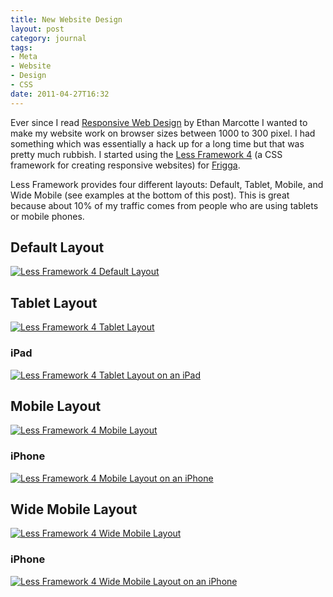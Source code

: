 ```yaml
---
title: New Website Design
layout: post
category: journal
tags:
- Meta
- Website
- Design
- CSS
date: 2011-04-27T16:32
---
```


Ever since I read [Responsive Web Design](http://www.alistapart.com/articles/responsive-web-design/) by Ethan Marcotte I wanted to make my website work on browser sizes between 1000 to 300 pixel. I had something which was essentially a hack up for a long time but that was pretty much rubbish. I started using the [Less Framework 4](http://lessframework.com/) (a CSS framework for creating responsive websites) for [Frigga](http://mylesbraithwaite.com/journal/2011/04/what-the-frigga/ "What The Frigga").

Less Framework provides four different layouts: Default, Tablet, Mobile, and Wide Mobile (see examples at the bottom of this post). This is great because about 10% of my traffic comes from people who are using tablets or mobile phones.

## Default Layout

<div class="inline illustration"> 
	<a href="http://cdn.mylesbraithwaite.com/media/uploads/posts/2011-04-27-new-website-design/default_layout.png" title="Less Framework 4 Default Layout"> 
		<img src="http://cdn.mylesbraithwaite.com/media/uploads/posts/2011-04-27-new-website-design/default_layout-small.png" alt="Less Framework 4 Default Layout" /> 
	</a> 
</div>

## Tablet Layout

<div class="inline illustration"> 
	<a href="http://cdn.mylesbraithwaite.com/media/uploads/posts/2011-04-27-new-website-design/tablet_layout.png" title="Less Framework 4 Tablet Layout"> 
		<img src="http://cdn.mylesbraithwaite.com/media/uploads/posts/2011-04-27-new-website-design/tablet_layout-small.png" alt="Less Framework 4 Tablet Layout" /> 
	</a> 
</div>

### iPad

<div class="inline illustration"> 
	<a href="http://cdn.mylesbraithwaite.com/media/uploads/posts/2011-04-27-new-website-design/tablet_layout_ipad.png" title="Less Framework 4 Tablet Layout on an iPad"> 
		<img src="http://cdn.mylesbraithwaite.com/media/uploads/posts/2011-04-27-new-website-design/tablet_layout_ipad-small.png" alt="Less Framework 4 Tablet Layout on an iPad" /> 
	</a> 
</div>

## Mobile Layout

<div class="inline illustration"> 
	<a href="http://cdn.mylesbraithwaite.com/media/uploads/posts/2011-04-27-new-website-design/mobile_layout.png" title="Less Framework 4 Mobile Layout"> 
		<img src="http://cdn.mylesbraithwaite.com/media/uploads/posts/2011-04-27-new-website-design/mobile_layout-small.png" alt="Less Framework 4 Mobile Layout" /> 
	</a> 
</div>

### iPhone

<div class="inline illustration"> 
	<a href="http://cdn.mylesbraithwaite.com/media/uploads/posts/2011-04-27-new-website-design/mobile_layout_iphone.png" title="Less Framework 4 Mobile Layout on an iPhone"> 
		<img src="http://cdn.mylesbraithwaite.com/media/uploads/posts/2011-04-27-new-website-design/mobile_layout_iphone-small.png" alt="Less Framework 4 Mobile Layout on an iPhone" /> 
	</a> 
</div>

## Wide Mobile Layout

<div class="inline illustration"> 
	<a href="http://cdn.mylesbraithwaite.com/media/uploads/posts/2011-04-27-new-website-design/wide_mobile_layout.png" title="Less Framework 4 Wide Mobile Layout"> 
		<img src="http://cdn.mylesbraithwaite.com/media/uploads/posts/2011-04-27-new-website-design/wide_mobile_layout-small.png" alt="Less Framework 4 Wide Mobile Layout" /> 
	</a> 
</div>

### iPhone

<div class="inline illustration"> 
	<a href="http://cdn.mylesbraithwaite.com/media/uploads/posts/2011-04-27-new-website-design/wide_mobile_layout_iphone.png" title="Less Framework 4 Wide Mobile Layout on an iPhone"> 
		<img src="http://cdn.mylesbraithwaite.com/media/uploads/posts/2011-04-27-new-website-design/wide_mobile_layout_iphone-small.png" alt="Less Framework 4 Wide Mobile Layout on an iPhone" /> 
	</a> 
</div>